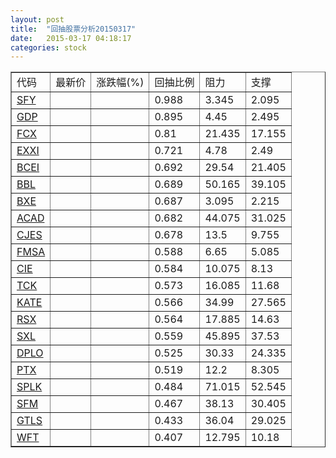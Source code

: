 ```yaml
---
layout: post
title:  "回抽股票分析20150317"
date:   2015-03-17 04:18:17
categories: stock
---
```

<script type="text/javascript">
var stockList = []
stockList.push('gb_sfy');
stockList.push('gb_gdp');
stockList.push('gb_fcx');
stockList.push('gb_exxi');
stockList.push('gb_bcei');
stockList.push('gb_bbl');
stockList.push('gb_bxe');
stockList.push('gb_acad');
stockList.push('gb_cjes');
stockList.push('gb_fmsa');
stockList.push('gb_cie');
stockList.push('gb_tck');
stockList.push('gb_kate');
stockList.push('gb_rsx');
stockList.push('gb_sxl');
stockList.push('gb_dplo');
stockList.push('gb_ptx');
stockList.push('gb_splk');
stockList.push('gb_sfm');
stockList.push('gb_gtls');
stockList.push('gb_wft');
</script>
<table border="1">
 <tr>
 <td>代码</td>
 <td>最新价</td>
 <td>涨跌幅(%)</td>
 <td>回抽比例</td>
 <td>阻力</td>
 <td>支撑</td>
</tr>
  <tr id="sfy">
  <td><a href="http://stock.finance.sina.com.cn/usstock/quotes/SFY.html" target="_blank">SFY</a></td><td></td><td></td><td>0.988</td><td>3.345</td><td>2.095</td></tr>
  <tr id="gdp">
  <td><a href="http://stock.finance.sina.com.cn/usstock/quotes/GDP.html" target="_blank">GDP</a></td><td></td><td></td><td>0.895</td><td>4.45</td><td>2.495</td></tr>
  <tr id="fcx">
  <td><a href="http://stock.finance.sina.com.cn/usstock/quotes/FCX.html" target="_blank">FCX</a></td><td></td><td></td><td>0.81</td><td>21.435</td><td>17.155</td></tr>
  <tr id="exxi">
  <td><a href="http://stock.finance.sina.com.cn/usstock/quotes/EXXI.html" target="_blank">EXXI</a></td><td></td><td></td><td>0.721</td><td>4.78</td><td>2.49</td></tr>
  <tr id="bcei">
  <td><a href="http://stock.finance.sina.com.cn/usstock/quotes/BCEI.html" target="_blank">BCEI</a></td><td></td><td></td><td>0.692</td><td>29.54</td><td>21.405</td></tr>
  <tr id="bbl">
  <td><a href="http://stock.finance.sina.com.cn/usstock/quotes/BBL.html" target="_blank">BBL</a></td><td></td><td></td><td>0.689</td><td>50.165</td><td>39.105</td></tr>
  <tr id="bxe">
  <td><a href="http://stock.finance.sina.com.cn/usstock/quotes/BXE.html" target="_blank">BXE</a></td><td></td><td></td><td>0.687</td><td>3.095</td><td>2.215</td></tr>
  <tr id="acad">
  <td><a href="http://stock.finance.sina.com.cn/usstock/quotes/ACAD.html" target="_blank">ACAD</a></td><td></td><td></td><td>0.682</td><td>44.075</td><td>31.025</td></tr>
  <tr id="cjes">
  <td><a href="http://stock.finance.sina.com.cn/usstock/quotes/CJES.html" target="_blank">CJES</a></td><td></td><td></td><td>0.678</td><td>13.5</td><td>9.755</td></tr>
  <tr id="fmsa">
  <td><a href="http://stock.finance.sina.com.cn/usstock/quotes/FMSA.html" target="_blank">FMSA</a></td><td></td><td></td><td>0.588</td><td>6.65</td><td>5.085</td></tr>
  <tr id="cie">
  <td><a href="http://stock.finance.sina.com.cn/usstock/quotes/CIE.html" target="_blank">CIE</a></td><td></td><td></td><td>0.584</td><td>10.075</td><td>8.13</td></tr>
  <tr id="tck">
  <td><a href="http://stock.finance.sina.com.cn/usstock/quotes/TCK.html" target="_blank">TCK</a></td><td></td><td></td><td>0.573</td><td>16.085</td><td>11.68</td></tr>
  <tr id="kate">
  <td><a href="http://stock.finance.sina.com.cn/usstock/quotes/KATE.html" target="_blank">KATE</a></td><td></td><td></td><td>0.566</td><td>34.99</td><td>27.565</td></tr>
  <tr id="rsx">
  <td><a href="http://stock.finance.sina.com.cn/usstock/quotes/RSX.html" target="_blank">RSX</a></td><td></td><td></td><td>0.564</td><td>17.885</td><td>14.63</td></tr>
  <tr id="sxl">
  <td><a href="http://stock.finance.sina.com.cn/usstock/quotes/SXL.html" target="_blank">SXL</a></td><td></td><td></td><td>0.559</td><td>45.895</td><td>37.53</td></tr>
  <tr id="dplo">
  <td><a href="http://stock.finance.sina.com.cn/usstock/quotes/DPLO.html" target="_blank">DPLO</a></td><td></td><td></td><td>0.525</td><td>30.33</td><td>24.335</td></tr>
  <tr id="ptx">
  <td><a href="http://stock.finance.sina.com.cn/usstock/quotes/PTX.html" target="_blank">PTX</a></td><td></td><td></td><td>0.519</td><td>12.2</td><td>8.305</td></tr>
  <tr id="splk">
  <td><a href="http://stock.finance.sina.com.cn/usstock/quotes/SPLK.html" target="_blank">SPLK</a></td><td></td><td></td><td>0.484</td><td>71.015</td><td>52.545</td></tr>
  <tr id="sfm">
  <td><a href="http://stock.finance.sina.com.cn/usstock/quotes/SFM.html" target="_blank">SFM</a></td><td></td><td></td><td>0.467</td><td>38.13</td><td>30.405</td></tr>
  <tr id="gtls">
  <td><a href="http://stock.finance.sina.com.cn/usstock/quotes/GTLS.html" target="_blank">GTLS</a></td><td></td><td></td><td>0.433</td><td>36.04</td><td>29.025</td></tr>
  <tr id="wft">
  <td><a href="http://stock.finance.sina.com.cn/usstock/quotes/WFT.html" target="_blank">WFT</a></td><td></td><td></td><td>0.407</td><td>12.795</td><td>10.18</td></tr>
</table>
